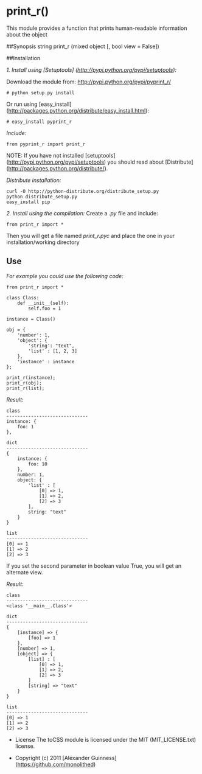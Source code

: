 # print_r()

This module provides a function that prints human-readable information about the object

##Synopsis
	string print_r (mixed object [, bool view = False])

##Installation

*1. Install using [Setuptools] (http://pypi.python.org/pypi/setuptools):*

Download the module from: http://pypi.python.org/pypi/pyprint_r/

	# python setup.py install

Or run using [easy_install] (http://packages.python.org/distribute/easy_install.html):

	# easy_install pyprint_r

*Include:*

	from pyprint_r import print_r

NOTE: If you have not installed [setuptools] (http://pypi.python.org/pypi/setuptools) you should read about [Distribute] (http://packages.python.org/distribute/).

*Distribute installation:*

	curl -O http://python-distribute.org/distribute_setup.py
	python distribute_setup.py
	easy_install pip

*2. Install using the compilation:*
Create a *.py* file and include:

	from print_r import *

Then you will get a file named *print_r.pyc* and place the one in your installation/working directory

## Use
*For example you could use the following code:*

	from print_r import *

	class Class:
		def __init__(self):
			self.foo = 1

	instance = Class()

	obj = {
		'number': 1,
		'object': {
			'string': "text",
			'list' : [1, 2, 3]
		},
		'instance' : instance
	};

	print_r(instance);
	print_r(obj);
	print_r(list);

*Result:*

	class
	------------------------------
	instance: {
		foo: 1
	},

	dict
	------------------------------
	{
		instance: {
			foo: 10
		},
		number: 1,
		object: {
			'list' : [
				[0] => 1,
				[1] => 2,
				[2] => 3
			],
			string: "text"
		}
	}

	list
	------------------------------
	[0] => 1
	[1] => 2
	[2] => 3

If you set the second parameter <view> in boolean value True, you will get an alternate view.<br />

*Result:*

	class
	------------------------------
	<class '__main__.Class'>

	dict
	------------------------------
	{
		[instance] => {
			[foo] => 1
		},
		[number] => 1,
		[object] => {
			[list] : [
				[0] => 1,
				[1] => 2,
				[2] => 3
			]
			[string] => "text"
		}
	}

	list
	------------------------------
	[0] => 1
	[1] => 2
	[2] => 3


* License
    The toCSS module is licensed under the MIT (MIT_LICENSE.txt) license.

* Copyright (c) 2011 [Alexander Guinness] (https://github.com/monolithed)
